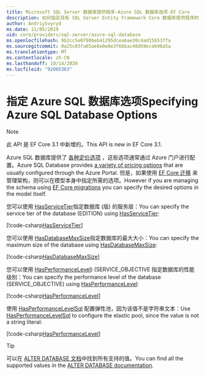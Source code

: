 ```yaml
---
title: Microsoft SQL Server 数据库提供程序-Azure SQL 数据库选项-EF Core
description: 如何指定具有 SQL Server Entity Framework Core 数据库提供程序的 Azure SQL 数据库的服务层和性能级别
author: AndriySvyryd
ms.date: 11/05/2019
uid: core/providers/sql-server/azure-sql-database
ms.openlocfilehash: 9b2cc5e0790beb41295dcea6ae30c4ad15b537fa
ms.sourcegitcommit: 0a25c03fa65ae6e0e0e3f66bac48d59eceb96a5a
ms.translationtype: MT
ms.contentlocale: zh-CN
ms.lasthandoff: 10/14/2020
ms.locfileid: "92065363"
---
```

# <a name="specifying-azure-sql-database-options"></a><span data-ttu-id="cf985-103">指定 Azure SQL 数据库选项</span><span class="sxs-lookup"><span data-stu-id="cf985-103">Specifying Azure SQL Database Options</span></span>

>[!NOTE]
> <span data-ttu-id="cf985-104">此 API 是 EF Core 3.1 中新增的。</span><span class="sxs-lookup"><span data-stu-id="cf985-104">This API is new in EF Core 3.1.</span></span>

<span data-ttu-id="cf985-105">Azure SQL 数据库提供了 [各种定价选项](https://azure.microsoft.com/pricing/details/sql-database/single/) ，这些选项通常通过 Azure 门户进行配置。</span><span class="sxs-lookup"><span data-stu-id="cf985-105">Azure SQL Database provides [a variety of pricing options](https://azure.microsoft.com/pricing/details/sql-database/single/) that are usually configured through the Azure Portal.</span></span> <span data-ttu-id="cf985-106">但是，如果使用 [EF Core 迁移](xref:core/managing-schemas/migrations/index) 来管理架构，则可以在模型本身中指定所需的选项。</span><span class="sxs-lookup"><span data-stu-id="cf985-106">However if you are managing the schema using [EF Core migrations](xref:core/managing-schemas/migrations/index) you can specify the desired options in the model itself.</span></span>

<span data-ttu-id="cf985-107">您可以使用 [HasServiceTier](/dotnet/api/Microsoft.EntityFrameworkCore.SqlServerModelBuilderExtensions.HasServiceTier)指定数据库 (版) 的服务层：</span><span class="sxs-lookup"><span data-stu-id="cf985-107">You can specify the service tier of the database (EDITION) using [HasServiceTier](/dotnet/api/Microsoft.EntityFrameworkCore.SqlServerModelBuilderExtensions.HasServiceTier):</span></span>

[!code-csharp[HasServiceTier](../../../../samples/core/SqlServer/AzureDatabase/AzureSqlContext.cs?name=HasServiceTier)]

<span data-ttu-id="cf985-108">您可以使用 [HasDatabaseMaxSize](/dotnet/api/Microsoft.EntityFrameworkCore.SqlServerModelBuilderExtensions.HasDatabaseMaxSize)指定数据库的最大大小：</span><span class="sxs-lookup"><span data-stu-id="cf985-108">You can specify the maximum size of the database using [HasDatabaseMaxSize](/dotnet/api/Microsoft.EntityFrameworkCore.SqlServerModelBuilderExtensions.HasDatabaseMaxSize):</span></span>

[!code-csharp[HasDatabaseMaxSize](../../../../samples/core/SqlServer/AzureDatabase/AzureSqlContext.cs?name=HasDatabaseMaxSize)]

<span data-ttu-id="cf985-109">您可以使用 [HasPerformanceLevel](/dotnet/api/Microsoft.EntityFrameworkCore.SqlServerModelBuilderExtensions.HasPerformanceLevel))  (SERVICE_OBJECTIVE 指定数据库的性能级别：</span><span class="sxs-lookup"><span data-stu-id="cf985-109">You can specify the performance level of the database (SERVICE_OBJECTIVE) using [HasPerformanceLevel](/dotnet/api/Microsoft.EntityFrameworkCore.SqlServerModelBuilderExtensions.HasPerformanceLevel):</span></span>

[!code-csharp[HasPerformanceLevel](../../../../samples/core/SqlServer/AzureDatabase/AzureSqlContext.cs?name=HasPerformanceLevel)]

<span data-ttu-id="cf985-110">使用 [HasPerformanceLevelSql](/dotnet/api/Microsoft.EntityFrameworkCore.SqlServerModelBuilderExtensions.HasPerformanceLevelSql) 配置弹性池，因为该值不是字符串文本：</span><span class="sxs-lookup"><span data-stu-id="cf985-110">Use [HasPerformanceLevelSql](/dotnet/api/Microsoft.EntityFrameworkCore.SqlServerModelBuilderExtensions.HasPerformanceLevelSql) to configure the elastic pool, since the value is not a string literal:</span></span>

[!code-csharp[HasPerformanceLevel](../../../../samples/core/SqlServer/AzureDatabase/AzureSqlContext.cs?name=HasPerformanceLevelSql)]

>[!TIP]
> <span data-ttu-id="cf985-111">可以在 [ALTER DATABASE 文档](/sql/t-sql/statements/alter-database-transact-sql?view=azuresqldb-current&preserve-view=true)中找到所有支持的值。</span><span class="sxs-lookup"><span data-stu-id="cf985-111">You can find all the supported values in the [ALTER DATABASE documentation](/sql/t-sql/statements/alter-database-transact-sql?view=azuresqldb-current&preserve-view=true).</span></span>

